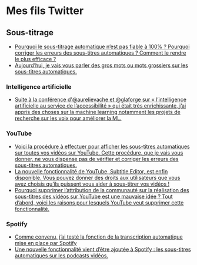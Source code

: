# Mes fils Twitter

## Sous-titrage

- [Pourquoi le sous-titrage automatique n’est pas fiable à 100% ? Pourquoi corriger les erreurs des sous-titres automatiques ? Comment le rendre le plus efficace ?](https://twitter.com/eaboaf_/status/1506304791953264654)
- [Aujourd’hui, je vais vous parler des gros mots ou mots grossiers sur les sous-titres automatiques.](https://twitter.com/eaboaf_/status/1463047861352992773)

### Intelligence artificielle

- [Suite à la conférence d'@aurelievache et @glaforge sur « l’intelligence artificielle au service de l’accessibilité » qui était très enrichissante, j’ai appris des choses sur la machine learning notamment les projets de recherche sur les voix pour améliorer la ML.](https://twitter.com/eaboaf_/status/1461782876408750080)


### YouTube

- [Voici la procédure à effectuer pour afficher les sous-titres automatiques sur toutes vos vidéos sur YouTube. Cette procédure, que je vais vous donner, ne vous dispense pas de vérifier et corriger les erreurs des sous-titres automatiques.](https://twitter.com/eaboaf_/status/1447929379376480278)
- [La nouvelle fonctionnalité de YouTube, Subtitle Editor, est enfin disponible. Vous pouvez donner des droits aux utilisateurs que vous avez choisis qu’ils puissent vous aider à sous-titrer vos vidéos !](https://twitter.com/eaboaf_/status/1513758488207540224)
- [Pourquoi supprimer l’attribution de la communauté sur la réalisation des sous-titres des vidéos sur YouTube est une mauvaise idée ?
Tout d’abord, voici les raisons pour lesquels YouTube veut supprimer cette fonctionnalité.](https://twitter.com/eaboaf_/status/1289138572222767104)

### Spotify

- [Comme convenu, j’ai testé la fonction de la transcription automatique mise en place par Spotify](https://twitter.com/eaboaf_/status/1444558092356759558)
- [Une nouvelle fonctionnalité vient d’être ajoutée à Spotify : les sous-titres automatiques sur les podcasts vidéos.](https://twitter.com/eaboaf_/status/1550479882945191936)
